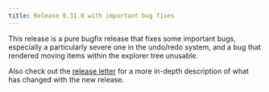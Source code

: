 ```yaml
---
title: Release 0.31.0 with important bug fixes
---
```


This release is a pure bugfix release that fixes some important bugs, especially a
particularly severe one in the undo/redo system, and a bug that rendered moving
items within the explorer tree unusable.

Also check out the [release letter](/docs/releases/release-0.31.0/index.html)
for a more in-depth description of what has changed with the new release.
